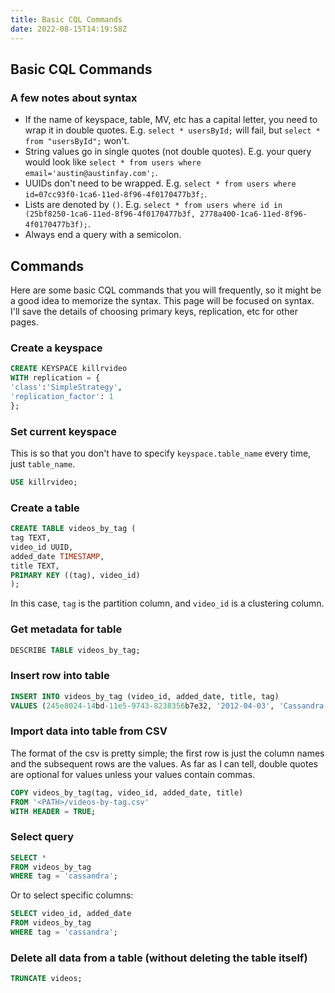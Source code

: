 ```yaml
---
title: Basic CQL Commands
date: 2022-08-15T14:19:58Z
---
```


Basic CQL Commands
---

### A few notes about syntax
- If the name of keyspace, table, MV, etc has a capital letter, you need to wrap it in double quotes. E.g. `select * usersById;` will fail, but `select * from "usersById";` won't.
- String values go in single quotes (not double quotes). E.g. your query would look like `select * from users where email='austin@austinfay.com';`.
- UUIDs don't need to be wrapped. E.g. `select * from users where id=07cc93f0-1ca6-11ed-8f96-4f0170477b3f;`.
- Lists are denoted by `()`. E.g. `select * from users where id in (25bf8250-1ca6-11ed-8f96-4f0170477b3f, 2778a400-1ca6-11ed-8f96-4f0170477b3f);`.
- Always end a query with a semicolon.

## Commands

Here are some basic CQL commands that you will frequently, so it might be a good idea to memorize the syntax. This page will be focused on syntax. I'll save the details of choosing primary keys, replication, etc for other pages.

### Create a keyspace

```sql
CREATE KEYSPACE killrvideo
WITH replication = {
'class':'SimpleStrategy',
'replication_factor': 1
};
```

### Set current keyspace

This is so that you don't have to specify `keyspace.table_name` every time, just `table_name`.
```sql
USE killrvideo;
```

### Create a table

```sql
CREATE TABLE videos_by_tag (
tag TEXT,
video_id UUID,
added_date TIMESTAMP,
title TEXT,
PRIMARY KEY ((tag), video_id)
);
```

In this case, `tag` is the partition column, and `video_id` is a clustering column.

### Get metadata for table

```sql
DESCRIBE TABLE videos_by_tag;
```

### Insert row into table

```sql
INSERT INTO videos_by_tag (video_id, added_date, title, tag)
VALUES (245e8024-14bd-11e5-9743-8238356b7e32, '2012-04-03', 'Cassandra & SSDs', 'cassandra');
```

### Import data into table from CSV

The format of the csv is pretty simple; the first row is just the column names and the subsequent rows are the values. As far as I can tell, double quotes are optional for values unless your values contain commas.

```sql
COPY videos_by_tag(tag, video_id, added_date, title)
FROM '<PATH>/videos-by-tag.csv'
WITH HEADER = TRUE;
```

### Select query

```sql
SELECT *
FROM videos_by_tag
WHERE tag = 'cassandra';
```

Or to select specific columns:
```sql
SELECT video_id, added_date
FROM videos_by_tag
WHERE tag = 'cassandra';
```

### Delete all data from a table (without deleting the table itself)

```sql
TRUNCATE videos;
```